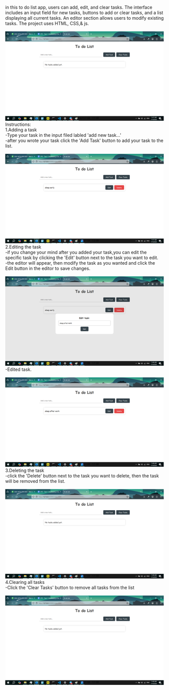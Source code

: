in this to do list app, users can add, edit, and clear tasks. The interface includes an input field for new tasks, buttons to add or clear tasks, and a list displaying all current tasks. An editor section allows users to modify existing tasks. The project uses HTML, CSS,& js. <br /><br />
![Alt text](./sc/Screenshot_2.png?raw=true "To do list")<br />
Instructions: <br />
1.Adding a task <br />
-Type your task in the input filed labled 'add new task...' <br />
-after you wrote your task click the 'Add Task' button to add your task to the list. <br /><br />
![Alt text](./sc/Screenshot_3.png?raw=true "Adding a task")<br />
2.Editing the task <br />
-if you change your mind after you added your task,you can edit the specific task by clicking the 'Edit' button next to the task you want to edit. <br />
-the editor will appear, then modify the task as you wanted and click the Edit button in the editor to save changes. <br /><br />
![Alt text](./sc/Screenshot_4.png?raw=true "Editing a task")<br />
-Edited task. <br /><br />
![Alt text](./sc/Screenshot_5.png?raw=true "edited task")<br />
3.Deleting the task <br />
-click the 'Delete' button next to the task you want to delete, then the task will be removed from the list. <br /><br />
![Alt text](./sc/Screenshot_6.png?raw=true "deleting task")<br />
4.Clearing all tasks <br />
 -Click the 'Clear Tasks' button to remove all tasks from the list <br /><br />
![Alt text](./sc/Screenshot_6.png?raw=true "clearing task")<br />
